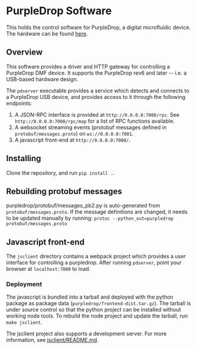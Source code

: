 # PurpleDrop Software

This holds the control software for PurpleDrop, a digital microfluidic device.
The hardware can be found [here](https://github.com/uwmisl/purpledrop).

## Overview

This software provides a driver and HTTP gateway for controlling a PurpleDrop DMF device. It supports the PurpleDrop rev6 and later -- i.e. a USB-based hardware design. 

The `pdserver` executable provides a service which detects and connects to a PurpleDrop USB device, and provides access to it through the following endpoints:

1) A JSON-RPC interface is provided at `http://0.0.0.0:7000/rpc`. See `http://0.0.0.0:7000/rpc/map` for a list of RPC functions available.
2) A websocket streaming events (protobuf messages defined in `protobuf/messages.proto`) on `ws://0.0.0.0:7001`.
3) A javascript front-end at `http://0.0.0.0:7000/`.

## Installing 

Clone the repository, and run `pip install .`.

## Rebuilding protobuf messages

purpledrop/protobuf/messages_pb2.py is auto-generated from `protobuf/messages.proto`. If the message definitions are changed, it needs to be updated manually by running:
`protoc --python_out=purpledrop protobuf/messages.proto`

## Javascript front-end

The `jsclient` directory contains a webpack project which provides a user interface for controlling a purpledrop. After running `pdserver`, point your browser at `localhost:7000` to load. 

### Deployment

The javascript is bundled into a tarball and deployed with the python package as package data (`purpledrop/frontend-dist.tar.gz`). The tarball is under source control so that the python project can be installed without working node tools. To rebuild the node project and update the tarball, run `make jsclient`. 

The jsclient project also supports a development server. For more information, see [jsclient/README.md](jsclient/README.md).



